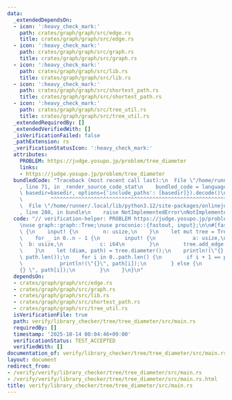 ```yaml
---
data:
  _extendedDependsOn:
  - icon: ':heavy_check_mark:'
    path: crates/graph/graph/src/edge.rs
    title: crates/graph/graph/src/edge.rs
  - icon: ':heavy_check_mark:'
    path: crates/graph/graph/src/graph.rs
    title: crates/graph/graph/src/graph.rs
  - icon: ':heavy_check_mark:'
    path: crates/graph/graph/src/lib.rs
    title: crates/graph/graph/src/lib.rs
  - icon: ':heavy_check_mark:'
    path: crates/graph/graph/src/shortest_path.rs
    title: crates/graph/graph/src/shortest_path.rs
  - icon: ':heavy_check_mark:'
    path: crates/graph/graph/src/tree_util.rs
    title: crates/graph/graph/src/tree_util.rs
  _extendedRequiredBy: []
  _extendedVerifiedWith: []
  _isVerificationFailed: false
  _pathExtension: rs
  _verificationStatusIcon: ':heavy_check_mark:'
  attributes:
    PROBLEM: https://judge.yosupo.jp/problem/tree_diameter
    links:
    - https://judge.yosupo.jp/problem/tree_diameter
  bundledCode: "Traceback (most recent call last):\n  File \"/home/runner/.local/lib/python3.12/site-packages/onlinejudge_verify/documentation/build.py\"\
    , line 71, in _render_source_code_stat\n    bundled_code = language.bundle(stat.path,\
    \ basedir=basedir, options={'include_paths': [basedir]}).decode()\n          \
    \         ^^^^^^^^^^^^^^^^^^^^^^^^^^^^^^^^^^^^^^^^^^^^^^^^^^^^^^^^^^^^^^^^^^^^^^^^^^^^^^^^^\n\
    \  File \"/home/runner/.local/lib/python3.12/site-packages/onlinejudge_verify/languages/rust.py\"\
    , line 288, in bundle\n    raise NotImplementedError\nNotImplementedError\n"
  code: "// verification-helper: PROBLEM https://judge.yosupo.jp/problem/tree_diameter\n\
    \nuse graph::graph::Tree;\nuse proconio::{fastout, input};\n\n#[fastout]\nfn main()\
    \ {\n    input! {\n        n: usize,\n    }\n    let mut tree = Tree::<i64>::new(n);\n\
    \    for _ in 0..n - 1 {\n        input! {\n            a: usize,\n          \
    \  b: usize,\n            c: i64\n        }\n        tree.add_edge(a, b, c);\n\
    \    }\n    let (diam, path) = tree.diameter();\n    println!(\"{} {}\", diam,\
    \ path.len());\n    for i in 0..path.len() {\n        if i + 1 == path.len() {\n\
    \            println!(\"{}\", path[i]);\n        } else {\n            print!(\"\
    {} \", path[i]);\n        }\n    }\n}\n"
  dependsOn:
  - crates/graph/graph/src/edge.rs
  - crates/graph/graph/src/graph.rs
  - crates/graph/graph/src/lib.rs
  - crates/graph/graph/src/shortest_path.rs
  - crates/graph/graph/src/tree_util.rs
  isVerificationFile: true
  path: verify/library_checker/tree/tree_diameter/src/main.rs
  requiredBy: []
  timestamp: '2025-10-14 00:04:46+09:00'
  verificationStatus: TEST_ACCEPTED
  verifiedWith: []
documentation_of: verify/library_checker/tree/tree_diameter/src/main.rs
layout: document
redirect_from:
- /verify/verify/library_checker/tree/tree_diameter/src/main.rs
- /verify/verify/library_checker/tree/tree_diameter/src/main.rs.html
title: verify/library_checker/tree/tree_diameter/src/main.rs
---
```


